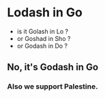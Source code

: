 # Lodash in Go
- is it Golash in Lo ?
- or Goshad in Sho ?
- or Godash in Do ?
## No, it's Godash in Go
### Also we support Palestine.
